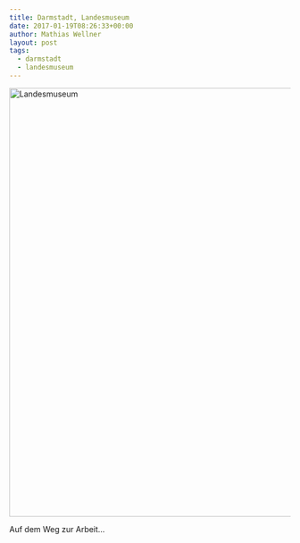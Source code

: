 ```yaml
---
title: Darmstadt, Landesmuseum
date: 2017-01-19T08:26:33+00:00
author: Mathias Wellner
layout: post
tags:
  - darmstadt
  - landesmuseum
---
```

<a data-flickr-embed="true"  href="https://www.flickr.com/photos/mwellner/32231977764/in/dateposted-public/" title="Landesmuseum"><img src="https://c1.staticflickr.com/3/2792/32231977764_caa58868d4_b.jpg" width="1024" height="768" alt="Landesmuseum"></a>
<script async src="//embedr.flickr.com/assets/client-code.js" charset="utf-8"></script>
Auf dem Weg zur Arbeit&#8230;